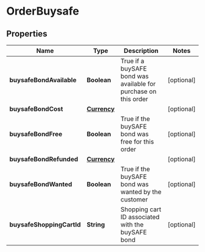 
# OrderBuysafe

## Properties
Name | Type | Description | Notes
------------ | ------------- | ------------- | -------------
**buysafeBondAvailable** | **Boolean** | True if a buySAFE bond was available for purchase on this order |  [optional]
**buysafeBondCost** | [**Currency**](Currency.md) |  |  [optional]
**buysafeBondFree** | **Boolean** | True if the buySAFE bond was free for this order |  [optional]
**buysafeBondRefunded** | [**Currency**](Currency.md) |  |  [optional]
**buysafeBondWanted** | **Boolean** | True if the buySAFE bond was wanted by the customer |  [optional]
**buysafeShoppingCartId** | **String** | Shopping cart ID associated with the buySAFE bond |  [optional]



